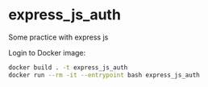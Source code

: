 # express_js_auth
Some practice with express js

Login to Docker image:

```bash
docker build . -t express_js_auth
docker run --rm -it --entrypoint bash express_js_auth
```